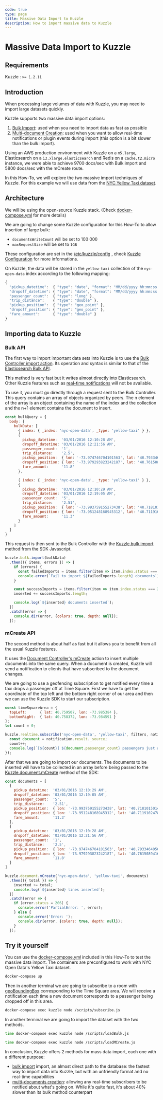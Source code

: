 ```yaml
---
code: true
type: page
title: Massive Data Import to Kuzzle
description: How to import massive data to Kuzzle
---
```


# Massive Data Import to Kuzzle

## Requirements

Kuzzle : `>= 1.2.11`

## Introduction

When processing large volumes of data with Kuzzle, you may need to import large datasets quickly.

Kuzzle supports two massive data import options:
1. [Bulk Import](https://docs.kuzzle.io/api/1/controller-bulk/import/): used when you need to import data as fast as possible
2. [Multi-document Creation](https://docs.kuzzle.io/api/1/controller-document/m-create/): used when you want to allow real-time notifications or plugin events during import (this option is a bit slower than the bulk import).

Using an AWS production environment with Kuzzle on a `m5.large`, Elasticsearch on a `i3.xlarge.elasticsearch` and Redis on a `cache.t2.micro` instance, we were able to achieve 9700 docs/sec with Bulk import and 5800 docs/sec with the mCreate route.

In this How-To, we will explore the two massive import techniques of Kuzzle.
For this example we will use data from the [NYC Yellow Taxi dataset](https://github.com/kuzzleio/kuzzle-how-to/blob/master/README.md#nyc-open-data-yellow-taxi).

## Architecture

We will be using the open-source Kuzzle stack. (Check [docker-compose.yml](docker-compose.yml) for more details)

We are going to change some Kuzzle configuration for this How-To to allow insertion of large bulk:
  - `documentsWriteCount` will be set to 100 000
  - `maxRequestSize` will be set to `1GB`

These configuration are set in the [/etc/kuzzle/config](etc/kuzzle/config) , check [Kuzzle Configuration](https://docs.kuzzle.io/guide/1/essentials/configuration/) for more informations.

On Kuzzle, the data will be stored in the `yellow-taxi` collection of the `nyc-open-data` index according to the following mapping:

```js
{
  "pickup_datetime":  { "type": "date", "format": "MM/dd/yyyy hh:mm:ss a" },
  "dropoff_datetime": { "type": "date", "format": "MM/dd/yyyy hh:mm:ss a" },
  "passenger_count":  { "type": "long" },
  "trip_distance":    { "type": "double" },
  "pickup_position":  { "type": "geo_point" },
  "dropoff_position": { "type": "geo_point" },
  "fare_amount":      { "type": "double" }
}
```

## Importing data to Kuzzle

### Bulk API

The first way to import important data sets into Kuzzle is to use the [Bulk Controller import action](https://docs.kuzzle.io/api/1/controller-bulk/import/).
Its operation and syntax is similar to that of the [Elasticsearch Bulk API](https://www.elastic.co/guide/en/elasticsearch/reference/5.5/docs-bulk.html).

This method is very fast but it writes almost directly into Elasticsearch. Other Kuzzle features such as [real-time notifications](https://docs.kuzzle.io/guide/1/essentials/real-time/) will not be available.

To use it, you must go directly through a request sent to the Bulk Controller.
This query contains an array of objects organized by peers. The n element of the array is an object containing the name of the index and the collection and the n+1 element contains the document to insert.

```js
const bulkQuery = {
  body: {
    bulkData: [
      { index: { _index: 'nyc-open-data', _type: 'yellow-taxi' } },
      {
        pickup_datetime:  '03/01/2016 12:10:28 AM',
        dropoff_datetime: '03/01/2016 12:21:56 AM',
        passenger_count:  '1',
        trip_distance:    '2.5',
        pickup_position:  { lon: '-73.974746704101563', lat: '40.793346405029297' },
        dropoff_position: { lon: '-73.979293823242187', lat: '40.761508941650391' },
        fare_amount:      '11.8'
      },

      { index: { _index: 'nyc-open-data', _type: 'yellow-taxi' } },
      {
        pickup_datetime:  '03/01/2016 12:10:29 AM',
        dropoff_datetime: '03/01/2016 12:19:05 AM',
        passenger_count:  '5',
        trip_distance:    '2.51',
        pickup_position:  { lon: '-73.993759155273438', lat: '40.718101501464844' },
        dropoff_position: { lon: '-73.951248168945312', lat: '40.711910247802734' },
        fare_amount:      '11.3'
      }
    ]
  }
}
```

This request is then sent to the Bulk Controller with the [Kuzzle.bulk.import](https://docs.kuzzle.io/sdk/js/6/controllers/bulk/import) method from the SDK Javascript.

```js
kuzzle.bulk.import(bulkData)
  .then(({ items, errors }) => {
    if (errors) {
      const failedImports = items.filter(item => item.index.status === 206)
      console.error(`Fail to import ${failedImports.length} documents`);
    }

    const successImports = items.filter(item => item.index.status === 201)
    inserted += successImports.length;

    console.log(`${inserted} documents inserted`);
  })
  .catch(error => {
    console.dir(error, {colors: true, depth: null});
  });
```

### mCreate API

The second method is about half as fast but it allows you to benefit from all the usual Kuzzle features.

It uses the [Document Controller's mCreate](https://docs.kuzzle.io/api/1/controller-document/m-create/) action to insert multiple documents into the same query.
When a document is created, Kuzzle will send a notification to clients that have subscribed to the document changes.

We are going to use a geofencing subscription to get notified every time a taxi drops a passenger off at Time Square.
First we have to get the coordinate of the top left and the bottom right corner of our area and then we can use the Kuzzle SDK to start our subscription.

```js
const timeSquareArea = {
  topLeft:      { lat: 40.759507, lon: -73.985384 },
  bottomRight:  { lat: 40.758372, lon: -73.984591 }
};
let count = 0;

kuzzle.realtime.subscribe('nyc-open-data', 'yellow-taxi', filters, notification => {
  const document = notification.result._source;
  count++;
  console.log(`[${count}] ${document.passenger_count} passengers just arrived, and paid ${document.fare_amount}$`);
});
```

After that we are going to import our documents.
The documents to be inserted will have to be collected in an array before being passed to the [Kuzzle.document.mCreate](/sdk/js/6/controllers/document/m-create) method of the SDK:

```js
const documents = [
  {
    pickup_datetime:  '03/01/2016 12:10:29 AM',
    dropoff_datetime: '03/01/2016 12:19:05 AM',
    passenger_count:  '5',
    trip_distance:    '2.51',
    pickup_position:  { lon: '-73.993759155273438', lat: '40.718101501464844' },
    dropoff_position: { lon: '-73.951248168945312', lat: '40.711910247802734' },
    fare_amount:      '11.3'
  },
  {
    pickup_datetime:  '03/01/2016 12:10:28 AM',
    dropoff_datetime: '03/01/2016 12:21:56 AM',
    passenger_count:  '1',
    trip_distance:    '2.5',
    pickup_position:  { lon: '-73.974746704101563', lat: '40.793346405029297' },
    dropoff_position: { lon: '-73.979293823242187', lat: '40.761508941650391' },
    fare_amount:      '11.8'
  }
]

kuzzle.document.mCreate('nyc-open-data', 'yellow-taxi', documents)
  .then(({ total }) => {
    inserted += total;
    console.log(`${inserted} lines inserted`);
  })
  .catch(error => {
    if (error.status = 206) {
      console.error('PartialError: ', error);
    } else {
      console.error('Error: ');
      console.dir(error, {colors: true, depth: null});
    }
  });
```

## Try it yourself

You can use the [docker-compose.yml](docker-compose.yml) included in this How-To to test the massive data import.
The containers are preconfigured to work with NYC Open Data's Yellow Taxi dataset.

```bash
docker-compose up
```

Then in another terminal we are going to subscribe to a room with [geoBoundingBox](/core/1/guides/cookbooks/realtime-api/terms#geoboundingbox) corresponding to the Time Square area. We will receive a notification each time a new document corresponds to a passenger being dropped off in this area.

```bash
docker-compose exec kuzzle node /scripts/subscribe.js
```

In another terminal we are going to import the dataset with the two methods.

```bash
time docker-compose exec kuzzle node /scripts/loadBulk.js

time docker-compose exec kuzzle node /scripts/loadMCreate.js
```

In conclusion, Kuzzle offers 2 methods for mass data import, each one with a different purpose:

* [bulk import](https://docs.kuzzle.io/api/1/controller-bulk/import/) import, an almost direct path to the database: the fastest way to import data into Kuzzle, but with an unfriendly format and no real-time capabilities
* [multi-documents creation](https://docs.kuzzle.io/api/1/controller-document/m-create/): allowing any real-time subscribers to be notified about what's going on. While it's quite fast, it's about 40% slower than its bulk method counterpart
